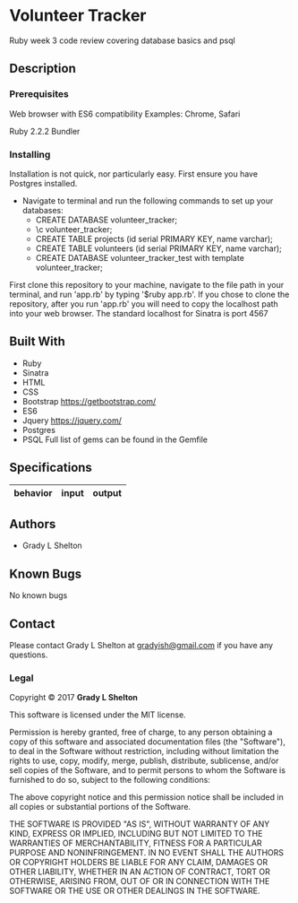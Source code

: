 # Volunteer Tracker

Ruby week 3 code review covering database basics and psql

## Description


### Prerequisites

Web browser with ES6 compatibility
Examples: Chrome, Safari

Ruby 2.2.2
Bundler

### Installing

Installation is not quick, nor particularly easy. First ensure you have Postgres installed.

* Navigate to terminal and run the following commands to set up your databases:
  * CREATE DATABASE volunteer_tracker;
  * \c volunteer_tracker;
  * CREATE TABLE projects (id serial PRIMARY KEY, name varchar);
  * CREATE TABLE volunteers (id serial PRIMARY KEY, name varchar);
  * CREATE DATABASE volunteer_tracker_test with template volunteer_tracker;



First clone this repository to your machine, navigate to the file path in your terminal, and run 'app.rb' by typing '$ruby app.rb'. If you chose to clone the repository, after you run 'app.rb' you will need to copy the localhost path into your web browser. The standard localhost for Sinatra is port 4567

## Built With

* Ruby
* Sinatra
* HTML
* CSS
* Bootstrap https://getbootstrap.com/
* ES6
* Jquery https://jquery.com/
* Postgres
* PSQL
Full list of gems can be found in the Gemfile

## Specifications

| behavior |  input   |  output  |
|----------|:--------:|:--------:|
<!--SPECS GO HERE-->

## Authors

* Grady L Shelton

## Known Bugs
No known bugs

## Contact

Please contact Grady L Shelton at gradyish@gmail.com if you have any questions.

### Legal

Copyright © 2017 **Grady L Shelton**

This software is licensed under the MIT license.

Permission is hereby granted, free of charge, to any person obtaining a copy
of this software and associated documentation files (the "Software"), to deal
in the Software without restriction, including without limitation the rights
to use, copy, modify, merge, publish, distribute, sublicense, and/or sell
copies of the Software, and to permit persons to whom the Software is
furnished to do so, subject to the following conditions:

The above copyright notice and this permission notice shall be included in
all copies or substantial portions of the Software.

THE SOFTWARE IS PROVIDED "AS IS", WITHOUT WARRANTY OF ANY KIND, EXPRESS OR
IMPLIED, INCLUDING BUT NOT LIMITED TO THE WARRANTIES OF MERCHANTABILITY,
FITNESS FOR A PARTICULAR PURPOSE AND NONINFRINGEMENT. IN NO EVENT SHALL THE
AUTHORS OR COPYRIGHT HOLDERS BE LIABLE FOR ANY CLAIM, DAMAGES OR OTHER
LIABILITY, WHETHER IN AN ACTION OF CONTRACT, TORT OR OTHERWISE, ARISING FROM,
OUT OF OR IN CONNECTION WITH THE SOFTWARE OR THE USE OR OTHER DEALINGS IN
THE SOFTWARE.
